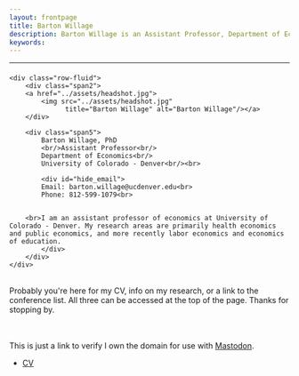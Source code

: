 ```yaml
---
layout: frontpage
title: Barton Willage
description: Barton Willage is an Assistant Professor, Department of Economics, University of Colorado - Denver. 
keywords: 
---
```





---

<div class="container">
<h4><a name="contact"></a></h4>

    <div class="row-fluid">
        <div class="span2">
        <a href="../assets/headshot.jpg">
            <img src="../assets/headshot.jpg"
                  title="Barton Willage" alt="Barton Willage"/></a>
        </div>
        
        <div class="span5">
            Barton Willage, PhD
            <br/>Assistant Professor<br/>
            Department of Economics<br/>
            University of Colorado - Denver<br/><br>
            
            <div id="hide_email">
            Email: barton.willage@ucdenver.edu<br>
            Phone: 812-599-1079<br>
        
        
        <br>I am an assistant professor of economics at University of Colorado - Denver. My research areas are primarily health economics and public economics, and more recently labor economics and economics of education.         
            </div>
        </div>
    </div>
</div>

<br>Probably you're here for my CV, info on my research, or a link to the conference list. All three can be accessed at the top of the page. Thanks for stopping by. <br><br><br>

This is just a link to verify I own the domain for use with <a rel="me" href="https://econtwitter.net/@bartonwillage">Mastodon</a>.
        
<div class="navbar">
  <div class="navbar-inner">
      <ul class="nav">
          <li><a href="{{ BASE_PATH }}/assets/CV.pdf">CV</a></li>
<!--      <li><a href="https://github.com/bjwillage">GitHub</a></li> -->
<!--          <li><a href="https://twitter.com/bartonwillage">Twitter (@BartonWillage)</a></li>  -->
      </ul>
  </div>
</div>

<!--            If date doesn't work, here is another way
<!-- <script language="Javascript">
<!-- document.write("Last Modified: " + document.lastModified +"");
<!-- </SCRIPT>

<!-- [curriculum vitae ![CV as pdf]({{ BASE_PATH }}/pages/icons16/pdf-icon.png)]({{ BASE_PATH }}/assets/CV.pdf)<br/> -->
